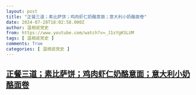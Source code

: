 ```yaml
---
layout: post
title: "正餐三道；素比萨饼；鸡肉虾仁奶酪意面；意大利小奶酪面卷"
date: 2024-07-28T18:02:58.000Z
author: 温相说党史
from: https://www.youtube.com/watch?v=_J1sYgKSLUM
tags: [ 温相说党史 ]
comments: True
categories: [ 温相说党史 ]
---
```

<!--1722189778000-->
[正餐三道；素比萨饼；鸡肉虾仁奶酪意面；意大利小奶酪面卷](https://www.youtube.com/watch?v=_J1sYgKSLUM)
------

<div>

</div>
